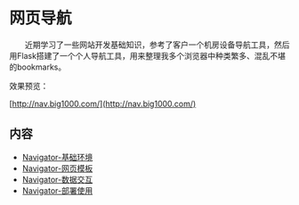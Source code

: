 # 网页导航
&#8195;&#8195;近期学习了一些网站开发基础知识，参考了客户一个机房设备导航工具，然后用Flask搭建了一个个人导航工具，用来整理我多个浏览器中种类繁多、混乱不堪的bookmarks。

效果预览：

[http://nav.big1000.com/](http://nav.big1000.com/)

## 内容
- [Navigator-基础环境](https://gitbook.big1000.com/17-HTML+CSS+JavaScript/05-%E7%BD%91%E9%A1%B5%E5%AF%BC%E8%88%AA%E5%AE%9E%E4%BE%8B/01-Navigator-%E5%9F%BA%E7%A1%80%E7%8E%AF%E5%A2%83.html)
- [Navigator-网页模板](https://gitbook.big1000.com/17-HTML+CSS+JavaScript/05-%E7%BD%91%E9%A1%B5%E5%AF%BC%E8%88%AA%E5%AE%9E%E4%BE%8B/02-Navigator-%E7%BD%91%E9%A1%B5%E6%A8%A1%E6%9D%BF.html)
- [Navigator-数据交互](https://gitbook.big1000.com/17-HTML+CSS+JavaScript/05-%E7%BD%91%E9%A1%B5%E5%AF%BC%E8%88%AA%E5%AE%9E%E4%BE%8B/03-Navigator-%E6%95%B0%E6%8D%AE%E4%BA%A4%E4%BA%92.html)
- [Navigator-部署使用](https://gitbook.big1000.com/17-HTML+CSS+JavaScript/05-%E7%BD%91%E9%A1%B5%E5%AF%BC%E8%88%AA%E5%AE%9E%E4%BE%8B/10-Navigator-%E9%83%A8%E7%BD%B2%E4%BD%BF%E7%94%A8.html)
